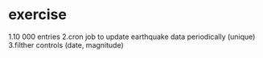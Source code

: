 # exercise

1.10 000 entries
2.cron job to update earthquake data periodically (unique)
3.filther controls (date, magnitude)
